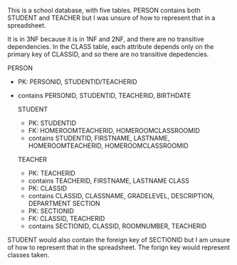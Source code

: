 This is a school database, with five tables. PERSON contains both STUDENT and TEACHER but I was unsure of how to represent that in a spreadsheet. 

It is in 3NF because it is in 1NF and 2NF, and there are no transitive dependencies. In the CLASS table, each attribute depends only on the primary key of CLASSID, and so there are no transitive depedencies. 

PERSON
- PK: PERSONID, STUDENTID/TEACHERID
- contains PERSONID, STUDENTID, TEACHERID, BIRTHDATE

	STUDENT
	- PK: STUDENTID
	- FK: HOMEROOMTEACHERID, HOMEROOMCLASSROOMID
	- contains STUDENTID, FIRSTNAME, LASTNAME, HOMEROOMTEACHERID, HOMEROOMCLASSROOMID

	TEACHER
	- PK: TEACHERID
	- contains TEACHERID, FIRSTNAME, LASTNAME
CLASS
	- PK: CLASSID
 	- contains CLASSID, CLASSNAME, GRADELEVEL, DESCRIPTION, DEPARTMENT
SECTION
	- PK: SECTIONID
	- FK: CLASSID, TEACHERID
	- contains SECTIONID, CLASSID, ROOMNUMBER, TEACHERID

STUDENT would also contain the foreign key of SECTIONID but I am unsure of how to represent that in the spreadsheet. The forign key would represent classes taken. 
